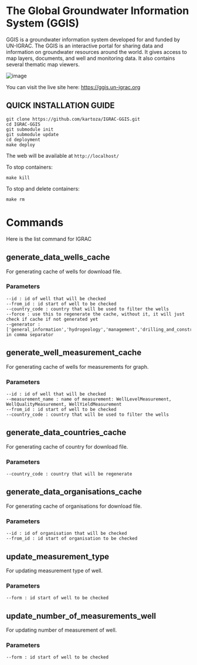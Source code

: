 # The Global Groundwater Information System (GGIS)

GGIS is a groundwater information system developed for and funded by UN-IGRAC. The GGIS is an interactive portal for sharing data and information on groundwater resources around the world. It gives access to map layers, documents, and well and monitoring data. It also contains several thematic map viewers.


![image](https://github.com/user-attachments/assets/8da808b0-f11c-4db1-aa8b-e0dafb7757b6)


You can visit the live site here: https://ggis.un-igrac.org

## QUICK INSTALLATION GUIDE

```
git clone https://github.com/kartoza/IGRAC-GGIS.git
cd IGRAC-GGIS
git submodule init
git submodule update
cd deployment
make deploy
```

The web will be available at `http://localhost/`

To stop containers:

```
make kill
```

To stop and delete containers:

```
make rm
```

# Commands

Here is the list command for IGRAC

## generate_data_wells_cache

For generating cache of wells for download file.

### Parameters

```
--id : id of well that will be checked
--from_id : id start of well to be checked
--country_code : country that will be used to filter the wells
--force : use this to regenerate the cache, without it, it will just check if cache if not generated yet
--generator : ['general_information','hydrogeology','management','drilling_and_construction','monitor'] in comma separator
```

## generate_well_measurement_cache

For generating cache of wells for measurements for graph.

### Parameters

```
--id : id of well that will be checked
--measurement_name : name of measurement: WellLevelMeasurement, WellQualityMeasurement, WellYieldMeasurement
--from_id : id start of well to be checked
--country_code : country that will be used to filter the wells
```

## generate_data_countries_cache

For generating cache of country for download file.

### Parameters

```
--country_code : country that will be regenerate
```

## generate_data_organisations_cache

For generating cache of organisations for download file.

### Parameters

```
--id : id of organisation that will be checked
--from_id : id start of organisation to be checked
```

## update_measurement_type

For updating measurement type of well.

### Parameters

```
--form : id start of well to be checked
```

## update_number_of_measurements_well

For updating number of measurement of well.

### Parameters

```
--form : id start of well to be checked
```
